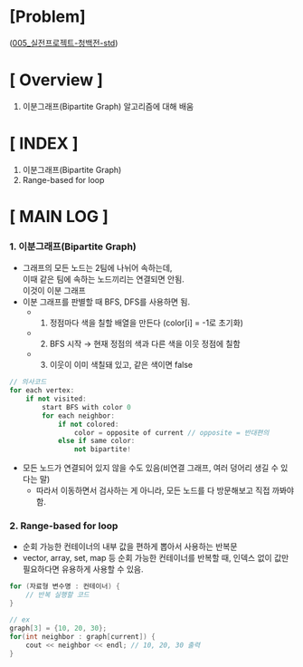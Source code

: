 # [Problem]
([005_실전프로젝트-청백전-std](../kmu_practical_programming/005_kpp_blue_white_war.cpp))
# [ Overview ]
1. 이분그래프(Bipartite Graph) 알고리즘에 대해 배움
# [ INDEX ]
1. 이분그래프(Bipartite Graph)
2. Range-based for loop
# [ MAIN LOG ]
### 1. 이분그래프(Bipartite Graph)
- 그래프의 모든 노드는 2팀에 나뉘어 속하는데,   
이때 같은 팀에 속하는 노드끼리는 연결되면 안됨.   
이것이 이분 그래프   
- 이분 그래프를 판별할 때 BFS, DFS를 사용하면 됨.
  - 1. 정점마다 색을 칠할 배열을 만든다 (color[i] = -1로 초기화)
  - 2. BFS 시작 → 현재 정점의 색과 다른 색을 이웃 정점에 칠함
  - 3. 이웃이 이미 색칠돼 있고, 같은 색이면 false
```cpp
// 의사코드
for each vertex:
    if not visited:
        start BFS with color 0
        for each neighbor:
            if not colored:
                color = opposite of current // opposite = 반대편의
            else if same color:
                not bipartite!
```
- 모든 노드가 연결되어 있지 않을 수도 있음(비연결 그래프, 여러 덩어리 생길 수 있다는 말)
  - 따라서 이동하면서 검사하는 게 아니라, 모든 노드를 다 방문해보고 직접 까봐야 함.

### 2. Range-based for loop
- 순회 가능한 컨테이너의 내부 값을 편하게 뽑아서 사용하는 반복문
- vector, array, set, map 등 순회 가능한 컨테이너를 반복할 때, 인덱스 없이 값만 필요하다면 유용하게 사용할 수 있음.
  
```cpp
for (자료형 변수명 : 컨테이너) {
    // 반복 실행할 코드
}

// ex
graph[3] = {10, 20, 30};
for(int neighbor : graph[current]) {
    cout << neighbor << endl; // 10, 20, 30 출력
}
```